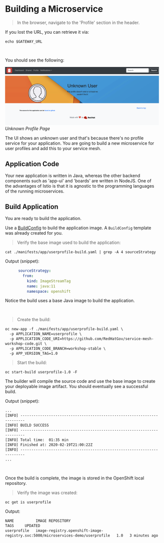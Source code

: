 # Building a Microservice

<blockquote>
<i class="fa fa-desktop"></i>
In the browser, navigate to the 'Profile' section in the header.
</blockquote>

<p><i class="fa fa-info-circle"></i> If you lost the URL, you can retrieve it via:</p>

```execute
echo $GATEWAY_URL
```

<br>

You should see the following:

<img src="images/app-unknownuser.png" width="1024"><br/>
 *Unknown Profile Page*

The UI shows an unknown user and that's because there's no profile service for your application.  You are going to build a new microservice for user profiles and add this to your service mesh.

## Application Code

Your new application is written in Java, whereas the other backend components such as 'app-ui' and 'boards' are written in NodeJS.  One of the advantages of Istio is that it is agnostic to the programming languages of the running microservices.


## Build Application

You are ready to build the application.  

Use a [BuildConfig][1] to build the application image.  A `BuildConfig` template was already created for you.

<blockquote>
<i class="fa fa-terminal"></i>
Verify the base image used to build the application:
</blockquote>

```execute
cat ./manifests/app/userprofile-build.yaml | grep -A 4 sourceStrategy
```

Output (snippet):
```yaml
      sourceStrategy:
        from:
          kind: ImageStreamTag
          name: java:11
          namespace: openshift
```

Notice the build uses a base Java image to build the application.

<br>

<blockquote>
<i class="fa fa-terminal"></i>
Create the build:
</blockquote>

```execute
oc new-app -f ./manifests/app/userprofile-build.yaml \
  -p APPLICATION_NAME=userprofile \
  -p APPLICATION_CODE_URI=https://github.com/RedHatGov/service-mesh-workshop-code.git \
  -p APPLICATION_CODE_BRANCH=workshop-stable \
  -p APP_VERSION_TAG=1.0
```

<blockquote>
<i class="fa fa-terminal"></i>
Start the build:
</blockquote>

```execute
oc start-build userprofile-1.0 -F
```

The builder will compile the source code and use the base image to create your deployable image artifact.  You should eventually see a successful build.

Output (snippet):
```
...
[INFO] ------------------------------------------------------------------------
[INFO] BUILD SUCCESS
[INFO] ------------------------------------------------------------------------
[INFO] Total time:  01:35 min
[INFO] Finished at: 2020-02-19T21:00:22Z
[INFO] ------------------------------------------------------------------------
...
```

<br>

Once the build is complete, the image is stored in the OpenShift local repository.

<blockquote>
<i class="fa fa-terminal"></i>
Verify the image was created:
</blockquote>

```execute
oc get is userprofile
```

Output:
```
NAME          IMAGE REPOSITORY                                                                  TAGS     UPDATED
userprofile   image-registry.openshift-image-registry.svc:5000/microservices-demo/userprofile   1.0   3 minutes ago
```

[1]: https://docs.openshift.com/container-platform/4.6/builds/understanding-buildconfigs.html
